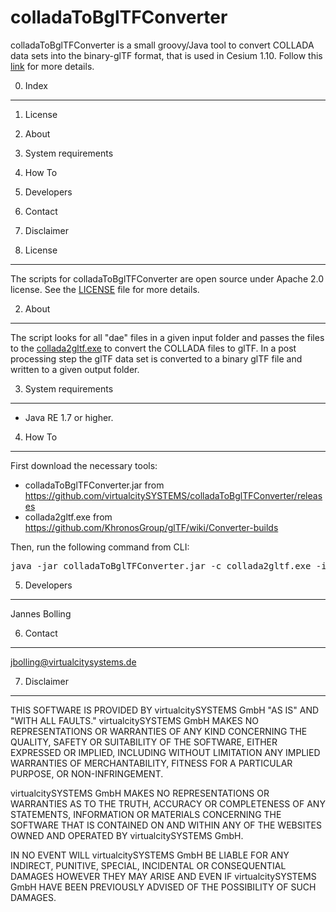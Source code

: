 colladaToBglTFConverter
=====

colladaToBglTFConverter is a small groovy/Java tool to convert COLLADA data sets into the binary-glTF format, that is used in Cesium 1.10. 
Follow this [link](http://cesiumjs.org/2015/06/01/Binary-glTF/) for more details.


0. Index
--------

1. License
2. About
3. System requirements
4. How To
5. Developers
6. Contact
7. Disclaimer


1. License
----------

The scripts for colladaToBglTFConverter are open source under Apache 2.0 license.
See the [LICENSE](https://github.com/virtualcitySYSTEMS/colladaToBglTFConverter/blob/master/LICENSE) file for more details. 


2. About
----------

The script looks for all "dae" files in a given input folder and passes the files to the [collada2gltf.exe](https://github.com/KhronosGroup/glTF) to convert the COLLADA files to glTF. 
In a post processing step the glTF data set is converted to a binary glTF file and written to a given output folder. 


3. System requirements
----------------------

* Java RE 1.7 or higher.


4. How To
----------

First download the necessary tools:
* colladaToBglTFConverter.jar from https://github.com/virtualcitySYSTEMS/colladaToBglTFConverter/releases
* collada2gltf.exe from https://github.com/KhronosGroup/glTF/wiki/Converter-builds

Then, run the following command from CLI:
<pre>java -jar colladaToBglTFConverter.jar -c collada2gltf.exe -i inputPath -o outputPath</pre>


5. Developers
-------------

Jannes Bolling


6. Contact
----------

jbolling@virtualcitysystems.de


7. Disclaimer
--------------

THIS SOFTWARE IS PROVIDED BY virtualcitySYSTEMS GmbH "AS IS" AND "WITH ALL 
FAULTS." virtualcitySYSTEMS GmbH MAKES NO REPRESENTATIONS OR WARRANTIES OF 
ANY KIND CONCERNING THE QUALITY, SAFETY OR SUITABILITY OF THE SOFTWARE,
EITHER EXPRESSED OR IMPLIED, INCLUDING WITHOUT LIMITATION ANY IMPLIED 
WARRANTIES OF MERCHANTABILITY, FITNESS FOR A PARTICULAR PURPOSE, OR 
NON-INFRINGEMENT.

virtualcitySYSTEMS GmbH MAKES NO REPRESENTATIONS OR WARRANTIES AS TO THE
TRUTH, ACCURACY OR COMPLETENESS OF ANY STATEMENTS, INFORMATION OR MATERIALS
CONCERNING THE SOFTWARE THAT IS CONTAINED ON AND WITHIN ANY OF THE 
WEBSITES OWNED AND OPERATED BY virtualcitySYSTEMS GmbH.

IN NO EVENT WILL virtualcitySYSTEMS GmbH BE LIABLE FOR ANY INDIRECT, 
PUNITIVE, SPECIAL, INCIDENTAL OR CONSEQUENTIAL DAMAGES HOWEVER THEY MAY
ARISE AND EVEN IF virtualcitySYSTEMS GmbH HAVE BEEN PREVIOUSLY ADVISED OF
THE POSSIBILITY OF SUCH DAMAGES.